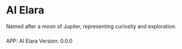 # AI Elara
Named after a moon of Jupiter, representing curiosity and exploration.

#####
APP: AI Elara
Version: 0.0.0